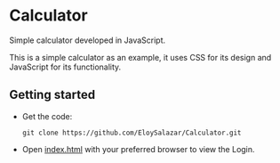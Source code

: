 # Calculator
Simple calculator developed in JavaScript.

This is a simple calculator as an example, it uses CSS for its design and JavaScript for its functionality.

## Getting started
- Get the code:
    ```
    git clone https://github.com/EloySalazar/Calculator.git
    ```

- Open [index.html](index.html) with your preferred browser to view the Login.
